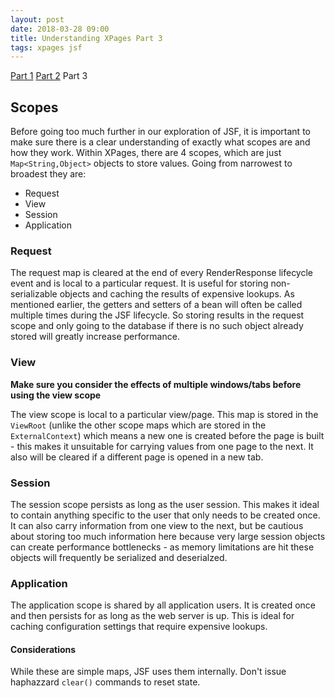 ```yaml
---
layout: post
date: 2018-03-28 09:00
title: Understanding XPages Part 3
tags: xpages jsf
---
```

[Part 1](/Understanding-XPages-part-1) [Part 2](/Understanding-XPages-part-2) Part 3

## Scopes

Before going too much further in our exploration of JSF, it is important to make sure there is a clear understanding of exactly what scopes are and how they work. Within XPages, there are 4 scopes, which are just `Map<String,Object>` objects to store values. Going from narrowest to broadest they are:
* Request
* View
* Session
* Application

<!-- more -->

### Request

The request map is cleared at the end of every RenderResponse lifecycle event and is local to a particular request. It is useful for storing non-serializable objects and caching the results of expensive lookups. As mentioned earlier, the getters and setters of a bean will often be called multiple times during the JSF lifecycle. So storing results in the request scope and only going to the database if there is no such object already stored will greatly increase performance.

### View

**Make sure you consider the effects of multiple windows/tabs before using the view scope**

The view scope is local to a particular view/page. This map is stored in the `ViewRoot` (unlike the other scope maps which are stored in the `ExternalContext`) which means a new one is created before the page is built - this makes it unsuitable for carrying values from one page to the next. It also will be cleared if a different page is opened in a new tab.

### Session

The session scope persists as long as the user session. This makes it ideal to contain anything specific to the user that only needs to be created once. It can also carry information from one view to the next, but be cautious about storing too much information here because very large session objects can create performance bottlenecks - as memory limitations are hit these objects will frequently be serialized and deserialzed.

### Application

The application scope is shared by all application users. It is created once and then persists for as long as the web server is up. This is ideal for caching configuration settings that require expensive lookups.

#### Considerations

While these are simple maps, JSF uses them internally. Don't issue haphazzard `clear()` commands to reset state.